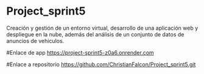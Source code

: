 # Project_sprint5
Creación y gestión de un entorno virtual, desarrollo de una aplicación web y despliegue en la nube, además del análisis de un conjunto de datos de anuncios de vehiculos.

#Enlace de app
https://project-sprint5-z0a6.onrender.com

#Enlace a repositorio
https://github.com/ChristianFalcon/Project_sprint5.git

